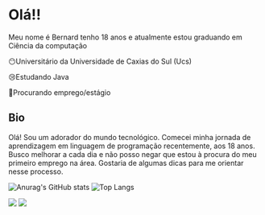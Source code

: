 <h1>Olá!!</h1>
Meu nome é Bernard tenho 18 anos e atualmente estou graduando em Ciência da computação
<body>
  <p>😶Universitário da Universidade de Caxias do Sul (Ucs)</p>
  <p>😢Estudando Java</p>
  <p>🫡Procurando emprego/estágio</p>
  <h2>Bio</h2>
 Olá! Sou um adorador do mundo tecnológico. Comecei minha jornada de aprendizagem em linguagem de programação recentemente, aos 18 anos. Busco melhorar a cada dia e não posso negar que estou à procura do meu primeiro emprego na área. Gostaria de algumas dicas para me orientar nesse processo.
</body>



![Anurag's GitHub stats](https://github-readme-stats.vercel.app/api?username=Bwavrita&theme=dark&show_icons=true)
![Top Langs](https://github-readme-stats.vercel.app/api/top-langs/?username=Bwavrita&theme=dark&show)




<div> 
  <a href = "mailto:bernardwgomes@gmail.com"><img src="https://img.shields.io/badge/-Gmail-%23333?style=for-the-badge&logo=gmail&logoColor=white" target="_blank"></a>
  <a href="https://www.linkedin.com/in/rafaella-ballerini-45875016a"(https://www.linkedin.com/in/bernard-wavrita-b9a747257/)" target="_blank"><img src="https://img.shields.io/badge/-LinkedIn-%230077B5?style=for-the-badge&logo=linkedin&logoColor=white" target="_blank"></a> 
  
</div>



